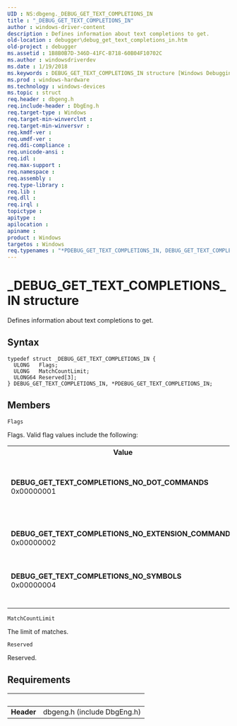 ```yaml
---
UID : NS:dbgeng._DEBUG_GET_TEXT_COMPLETIONS_IN
title : "_DEBUG_GET_TEXT_COMPLETIONS_IN"
author : windows-driver-content
description : Defines information about text completions to get.
old-location : debugger\debug_get_text_completions_in.htm
old-project : debugger
ms.assetid : 1B8B0B7D-346D-41FC-B718-60B04F10702C
ms.author : windowsdriverdev
ms.date : 1/19/2018
ms.keywords : DEBUG_GET_TEXT_COMPLETIONS_IN structure [Windows Debugging], DEBUG_GET_TEXT_COMPLETIONS_NO_EXTENSION_COMMANDS, DEBUG_GET_TEXT_COMPLETIONS_NO_DOT_COMMANDS, debugger.debug_get_text_completions_in, dbgeng/PDEBUG_GET_TEXT_COMPLETIONS_IN, PDEBUG_GET_TEXT_COMPLETIONS_IN, *PDEBUG_GET_TEXT_COMPLETIONS_IN, DEBUG_GET_TEXT_COMPLETIONS_NO_SYMBOLS, PDEBUG_GET_TEXT_COMPLETIONS_IN structure pointer [Windows Debugging], DEBUG_GET_TEXT_COMPLETIONS_IN, dbgeng/DEBUG_GET_TEXT_COMPLETIONS_IN, _DEBUG_GET_TEXT_COMPLETIONS_IN
ms.prod : windows-hardware
ms.technology : windows-devices
ms.topic : struct
req.header : dbgeng.h
req.include-header : DbgEng.h
req.target-type : Windows
req.target-min-winverclnt : 
req.target-min-winversvr : 
req.kmdf-ver : 
req.umdf-ver : 
req.ddi-compliance : 
req.unicode-ansi : 
req.idl : 
req.max-support : 
req.namespace : 
req.assembly : 
req.type-library : 
req.lib : 
req.dll : 
req.irql : 
topictype : 
apitype : 
apilocation : 
apiname : 
product : Windows
targetos : Windows
req.typenames : "*PDEBUG_GET_TEXT_COMPLETIONS_IN, DEBUG_GET_TEXT_COMPLETIONS_IN"
---
```


# _DEBUG_GET_TEXT_COMPLETIONS_IN structure
Defines information about text completions to get.

## Syntax
````
typedef struct _DEBUG_GET_TEXT_COMPLETIONS_IN {
  ULONG   Flags;
  ULONG   MatchCountLimit;
  ULONG64 Reserved[3];
} DEBUG_GET_TEXT_COMPLETIONS_IN, *PDEBUG_GET_TEXT_COMPLETIONS_IN;
````

## Members


`Flags`

Flags. Valid flag values include the following:
<table>
<tr>
<th>Value</th>
<th>Meaning</th>
</tr>
<tr>
<td width="40%"><a id="DEBUG_GET_TEXT_COMPLETIONS_NO_DOT_COMMANDS"></a><a id="debug_get_text_completions_no_dot_commands"></a><dl>
<dt><b>DEBUG_GET_TEXT_COMPLETIONS_NO_DOT_COMMANDS</b></dt>
<dt>0x00000001</dt>
</dl>
</td>
<td width="60%">
Do not include dot commands. Dot commands begin with a period (.).

</td>
</tr>
<tr>
<td width="40%"><a id="DEBUG_GET_TEXT_COMPLETIONS_NO_EXTENSION_COMMANDS"></a><a id="debug_get_text_completions_no_extension_commands"></a><dl>
<dt><b>DEBUG_GET_TEXT_COMPLETIONS_NO_EXTENSION_COMMANDS</b></dt>
<dt>0x00000002</dt>
</dl>
</td>
<td width="60%">
Do not include extension commands. 

</td>
</tr>
<tr>
<td width="40%"><a id="DEBUG_GET_TEXT_COMPLETIONS_NO_SYMBOLS"></a><a id="debug_get_text_completions_no_symbols"></a><dl>
<dt><b>DEBUG_GET_TEXT_COMPLETIONS_NO_SYMBOLS</b></dt>
<dt>0x00000004</dt>
</dl>
</td>
<td width="60%">
Do not include completions with symbols.

</td>
</tr>
</table>

`MatchCountLimit`

The limit of matches.

`Reserved`

Reserved.


## Requirements
| &nbsp; | &nbsp; |
| ---- |:---- |
| **Header** | dbgeng.h (include DbgEng.h) |